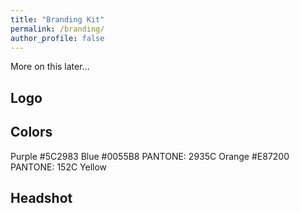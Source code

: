 ```yaml
---
title: "Branding Kit"
permalink: /branding/
author_profile: false
---
```


More on this later...

## Logo

## Colors
Purple #5C2983
Blue #0055B8 PANTONE: 2935C
Orange #E87200 PANTONE: 152C
Yellow

## Headshot
